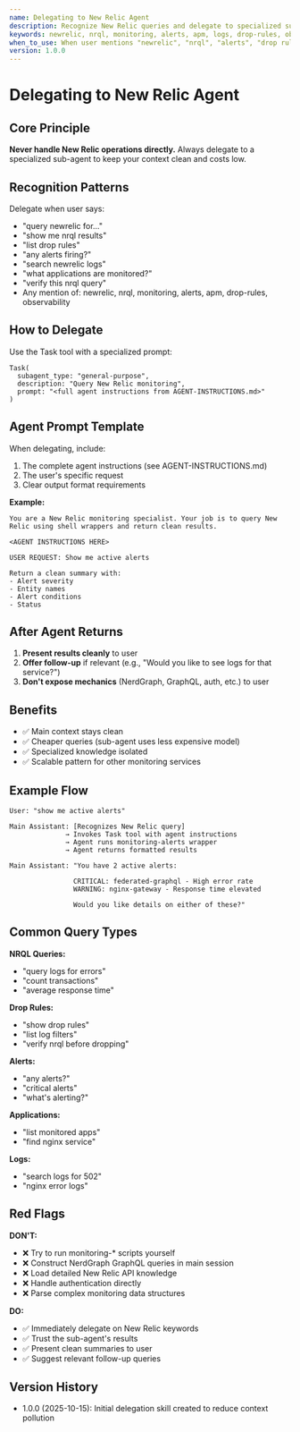```yaml
---
name: Delegating to New Relic Agent
description: Recognize New Relic queries and delegate to specialized sub-agent to avoid context pollution
keywords: newrelic, nrql, monitoring, alerts, apm, logs, drop-rules, observability, delegate, agent
when_to_use: When user mentions "newrelic", "nrql", "alerts", "drop rules", or asks to query/search New Relic monitoring data. ALWAYS delegate to sub-agent.
version: 1.0.0
---
```


# Delegating to New Relic Agent

## Core Principle

**Never handle New Relic operations directly.** Always delegate to a specialized sub-agent to keep your context clean and costs low.

## Recognition Patterns

Delegate when user says:
- "query newrelic for..."
- "show me nrql results"
- "list drop rules"
- "any alerts firing?"
- "search newrelic logs"
- "what applications are monitored?"
- "verify this nrql query"
- Any mention of: newrelic, nrql, monitoring, alerts, apm, drop-rules, observability

## How to Delegate

Use the Task tool with a specialized prompt:

```
Task(
  subagent_type: "general-purpose",
  description: "Query New Relic monitoring",
  prompt: "<full agent instructions from AGENT-INSTRUCTIONS.md>"
)
```

## Agent Prompt Template

When delegating, include:
1. The complete agent instructions (see AGENT-INSTRUCTIONS.md)
2. The user's specific request
3. Clear output format requirements

**Example:**

```
You are a New Relic monitoring specialist. Your job is to query New Relic using shell wrappers and return clean results.

<AGENT INSTRUCTIONS HERE>

USER REQUEST: Show me active alerts

Return a clean summary with:
- Alert severity
- Entity names
- Alert conditions
- Status
```

## After Agent Returns

1. **Present results cleanly** to user
2. **Offer follow-up** if relevant (e.g., "Would you like to see logs for that service?")
3. **Don't expose mechanics** (NerdGraph, GraphQL, auth, etc.) to user

## Benefits

- ✅ Main context stays clean
- ✅ Cheaper queries (sub-agent uses less expensive model)
- ✅ Specialized knowledge isolated
- ✅ Scalable pattern for other monitoring services

## Example Flow

```
User: "show me active alerts"

Main Assistant: [Recognizes New Relic query]
              → Invokes Task tool with agent instructions
              → Agent runs monitoring-alerts wrapper
              → Agent returns formatted results

Main Assistant: "You have 2 active alerts:

                CRITICAL: federated-graphql - High error rate
                WARNING: nginx-gateway - Response time elevated

                Would you like details on either of these?"
```

## Common Query Types

**NRQL Queries:**
- "query logs for errors"
- "count transactions"
- "average response time"

**Drop Rules:**
- "show drop rules"
- "list log filters"
- "verify nrql before dropping"

**Alerts:**
- "any alerts?"
- "critical alerts"
- "what's alerting?"

**Applications:**
- "list monitored apps"
- "find nginx service"

**Logs:**
- "search logs for 502"
- "nginx error logs"

## Red Flags

**DON'T:**
- ❌ Try to run monitoring-* scripts yourself
- ❌ Construct NerdGraph GraphQL queries in main session
- ❌ Load detailed New Relic API knowledge
- ❌ Handle authentication directly
- ❌ Parse complex monitoring data structures

**DO:**
- ✅ Immediately delegate on New Relic keywords
- ✅ Trust the sub-agent's results
- ✅ Present clean summaries to user
- ✅ Suggest relevant follow-up queries

## Version History

- 1.0.0 (2025-10-15): Initial delegation skill created to reduce context pollution
